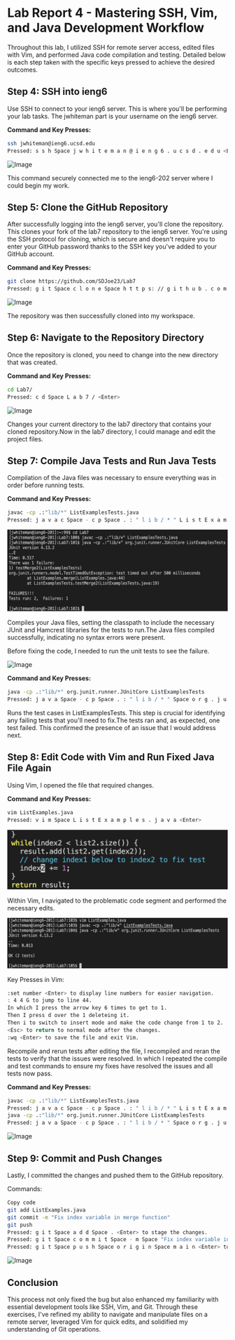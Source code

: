 # Lab Report 4 - Mastering SSH, Vim, and Java Development Workflow

Throughout this lab, I utilized SSH for remote server access, edited files with Vim, and performed Java code compilation and testing. Detailed below is each step taken with the specific keys pressed to achieve the desired outcomes.

## Step 4: SSH into ieng6
Use SSH to connect to your ieng6 server. This is where you'll be performing your lab tasks. The jwhiteman part is your username on the ieng6 server.

**Command and Key Presses:**
```bash
ssh jwhiteman@ieng6.ucsd.edu
Pressed: s s h Space j w h i t e m a n @ i e n g 6 . u c s d . e d u <Enter>
```
![Image]()

This command securely connected me to the ieng6-202 server where I could begin my work.

## Step 5: Clone the GitHub Repository
After successfully logging into the ieng6 server, you'll clone the repository. This clones your fork of the lab7 repository to the ieng6 server. You're using the SSH protocol for cloning, which is secure and doesn't require you to enter your GitHub password thanks to the SSH key you've added to your GitHub account.

**Command and Key Presses:**
```bash
git clone https://github.com/SDJoe23/Lab7
Pressed: g i t Space c l o n e Space h t t p s: // g i t h u b . c o m / S D J o e 2 3 / L a b 7  <Enter>
```
![Image]()

The repository was then successfully cloned into my workspace.

## Step 6: Navigate to the Repository Directory
Once the repository is cloned, you need to change into the new directory that was created.

**Command and Key Presses:**
```bash
cd Lab7/
Pressed: c d Space L a b 7 / <Enter>
```
![Image]()

Changes your current directory to the lab7 directory that contains your cloned repository.Now in the lab7 directory, I could manage and edit the project files.

## Step 7: Compile Java Tests and Run Java Tests
Compilation of the Java files was necessary to ensure everything was in order before running tests.

**Command and Key Presses:**
```bash
javac -cp .:"lib/*" ListExamplesTests.java
Pressed: j a v a c Space - c p Space . : " l i b / * " L i s t E x a m p l e T e s t s . java <Enter>
```

![Image](Lab4-3.png)

Compiles your Java files, setting the classpath to include the necessary JUnit and Hamcrest libraries for the tests to run.The Java files compiled successfully, indicating no syntax errors were present.

Before fixing the code, I needed to run the unit tests to see the failure.

![Image]()

**Command and Key Presses:**
```bash
java -cp .:"lib/*" org.junit.runner.JUnitCore ListExamplesTests
Pressed: j a v a Space - c p Space . : " l i b / * " Space o r g . j u n i t . r u n n e r . J U n i t C o r e Space L i s t E x a m p l e s T e s t s <Enter>
```
Runs the test cases in ListExamplesTests. This step is crucial for identifying any failing tests that you'll need to fix.The tests ran and, as expected, one test failed. This confirmed the presence of an issue that I would address next.

## Step 8: Edit Code with Vim and Run Fixed Java File Again
Using Vim, I opened the file that required changes.

**Command and Key Presses:**
```bash
vim ListExamples.java
Pressed: v i m Space L i s t E x a m p l e s . j a v a <Enter>
```
![Image](Lab4-5.png)

Within Vim, I navigated to the problematic code segment and performed the necessary edits.

![Image](Lab4-6.png)

Key Presses in Vim:
```bash
:set number <Enter> to display line numbers for easier navigation.
: 4 4 G to jump to line 44.
In which I press the arrow key 6 times to get to 1.
Then I press d over the 1 deleteing it. 
Then i to switch to insert mode and make the code change from 1 to 2.
<Esc> to return to normal mode after the changes.
:wq <Enter> to save the file and exit Vim.
```
Recompile and rerun tests after editing the file, I recompiled and reran the tests to verify that the issues were resolved.
In which I repeated the compile and test commands to ensure my fixes have resolved the issues and all tests now pass.

**Command and Key Presses:**
```bash
javac -cp .:"lib/*" ListExamplesTests.java
Pressed: j a v a c Space - c p Space . : " l i b / * " L i s t E x a m p l e T e s t s . java <Enter>
java -cp .:"lib/*" org.junit.runner.JUnitCore ListExamplesTests
Pressed: j a v a Space - c p Space . : " l i b / * " Space o r g . j u n i t . r u n n e r . J U n i t C o r e Space L i s t E x a m p l e s T e s t s <Enter>
```

![Image]()

## Step 9: Commit and Push Changes
Lastly, I committed the changes and pushed them to the GitHub repository.

Commands:

```bash
Copy code
git add ListExamples.java
git commit -m "Fix index variable in merge function"
git push
Pressed: g i t Space a d d Space . <Enter> to stage the changes.
Pressed: g i t Space c o m m i t Space - m Space "Fix index variable in merge function" <Enter> to commit the changes with a message.
Pressed: g i t Space p u s h Space o r i g i n Space m a i n <Enter> to push the changes to the remote repository.
```
![Image]()


## Conclusion
This process not only fixed the bug but also enhanced my familiarity with essential development tools like SSH, Vim, and Git.
Through these exercises, I've refined my ability to navigate and manipulate files on a remote server, leveraged Vim for quick edits, and solidified my understanding of Git operations.
